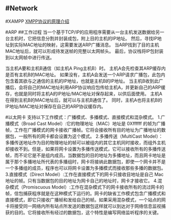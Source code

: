 #Network
---
#XAMPP
[XMPP协议的原理介绍](http://blog.csdn.net/wbw1985/article/details/5502272)





#ARP
##工作过程
当一个基于TCP/IP的应用程序需要从一台主机发送数据给另一台主机时，它把信息分割并封装成包，附上目的主机的IP地址。
然后，寻找IP地址到实际MAC地址的映射，这需要发送ARP广播消息。
当ARP找到了目的主机MAC地址后，就可以形成待发送帧的完整以太网帧头。
最后，协议栈将IP包封装到以太网帧中进行传送。

当主机A要和主机B通信（如主机A Ping主机B）时。
主机A会先检查其ARP缓存内是否有主机B的MAC地址。
    如果没有，主机A会发送一个ARP请求广播包，此包内包含着其欲与之通信的主机的IP地址，也就是主机B的IP地址。
当主机B收到此广播后，会将自己的MAC地址利用ARP协议响应包传给主机A，并更新自己的ARP缓存，也就是同时将主机A的IP地址/MAC地址对保存起来，以供后面使用。
主机A在得到主机B的MAC地址后，就可以与主机B通信了。
同时，主机A也将主机B的IP地址/MAC地址对保存在自己的ARP协议缓存内。



#以太网卡
支持以下工作模式：广播模式、多播模式、直接模式和混杂模式。
1.广播模式（Broad Cast Model）:它的物理地址（MAC）地址是 0Xffffff 的帧为广播帧，工作在广播模式的网卡接收广播帧。它将会接收所有目的地址为广播地址的数据包，一般所有的网卡都会设置为这个模式。
2.多播传送（MultiCast Model）：多播传送地址作为目的物理地址的帧可以被组内的其它主机同时接收，而组外主机却接收不到。但是，如果将网卡设置为多播传送模式，它可以接收所有的多播传送帧，而不论它是不是组内成员。当数据包的目的地址为多播地址，而且网卡地址是属于那个多播地址所代表的多播组时，网卡将接纳此数据包，即使一个网卡并不是一个多播组的成员，程序也可以将网卡设置为多播模式而接收那些多播的数据包。
3.直接模式（Direct Model）:工作在直接模式下的网卡只接收目地址是自己 Mac地址的帧。只有当数据包的目的地址为网卡自己的地址时，网卡才接收它。
4.混杂模式（Promiscuous Model）:工作在混杂模式下的网卡接收所有的流过网卡的帧，信包捕获程序就是在这种模式下运行的。网卡的缺省工作模式包含广播模式和直接模式，即它只接收广播帧和发给自己的帧。如果采用混杂模式，一个站点的网卡将接受同一网络内所有站点所发送的数据包这样就可以到达对于网络信息监视捕获的目的。它将接收所有经过的数据包，这个特性是编写网络监听程序的关键。






